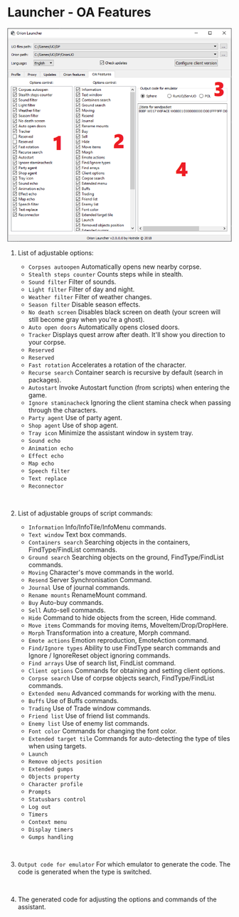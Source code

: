 # Launcher - OA Features

![oafeatures](https://raw.githubusercontent.com/Tal-Dor/OrionUO-docs/master/img/launcher-oa-features.png)

1. List of adjustable options:

    - `Corpses autoopen` Automatically opens new nearby corpse.
    - `Stealth steps counter` Counts steps while in stealth.
    - `Sound filter` Filter of sounds.
    - `Light filter` Filter of day and night.
    - `Weather filter` Filter of weather changes.
    - `Season filter` Disable season effects.
    - `No death screen` Disables black screen on death (your screen will still become gray when you're a ghost).
    - `Auto open doors` Automatically opens closed doors.
    - `Tracker` Displays quest arrow after death. It'll show you direction to your corpse.
    - `Reserved`
    - `Reserved`
    - `Fast rotation` Accelerates a rotation of the character.
    - `Recurse search` Container search is recursive by default (search in packages).
    - `Autostart` Invoke Autostart function (from scripts) when entering the game.
    - `Ignore staminacheck` Ignoring the client stamina check when passing through the characters.
    - `Party agent` Use of party agent.
    - `Shop agent` Use of shop agent.
    - `Tray icon` Minimize the assistant window in system tray.
    - `Sound echo`
    - `Animation echo`
    - `Effect echo`
    - `Map echo`
    - `Speech filter`
    - `Text replace`
    - `Reconnector`

</br>

2. List of adjustable groups of script commands:

    - `Information` Info/InfoTile/InfoMenu commands.
    - `Text window` Text box commands.
    - `Containers search` Searching objects in the containers, FindType/FindList commands.
    - `Ground search` Searching objects on the ground, FindType/FindList commands.
    - `Moving` Character's move commands in the world.
    - `Resend` Server Synchronisation Command.
    - `Journal` Use of journal commands.
    - `Rename mounts` RenameMount command.
    - `Buy` Auto-buy commands.
    - `Sell` Auto-sell commands.
    - `Hide` Command to hide objects from the screen, Hide command.
    - `Move items` Commands for moving items, MoveItem/Drop/DropHere.
    - `Morph` Transformation into a creature, Morph command.
    - `Emote actions` Emotion reproduction, EmoteAction command.
    - `Find/Ignore types` Ability to use FindType search commands and Ignore / IgnoreReset object ignoring commands.
    - `Find arrays` Use of search list, FindList command.
    - `Client options` Commands for obtaining and setting client options.
    - `Corpse search` Use of corpse objects search, FindType/FindList commands.
    - `Extended menu` Advanced commands for working with the menu.
    - `Buffs` Use of Buffs commands.
    - `Trading` Use of Trade window commands.
    - `Friend list` Use of friend list commands.
    - `Enemy list` Use of enemy list commands.
    - `Font color` Commands for changing the font color.
    - `Extended target tile` Commands for auto-detecting the type of tiles when using targets.
    - `Launch`
    - `Remove objects position`
    - `Extended gumps`
    - `Objects property`
    - `Character profile`
    - `Prompts`
    - `Statusbars control`
    - `Log out`
    - `Timers`
    - `Context menu`
    - `Display timers`
    - `Gumps handling`

</br>

3. `Output code for emulator` For which emulator to generate the code. The code is generated when the type is switched.

</br>

4. The generated code for adjusting the options and commands of the assistant.
